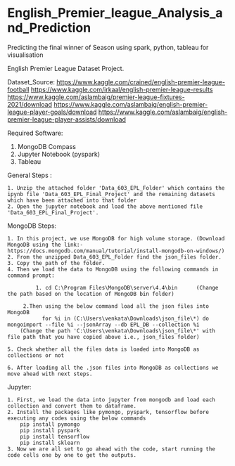 # English_Premier_league_Analysis_and_Prediction
Predicting the final winner of Season using spark, python, tableau for visualisation

English Premier League Dataset Project.

Dataset_Source: https://www.kaggle.com/crained/english-premier-league-football
                https://www.kaggle.com/irkaal/english-premier-league-results
                https://www.kaggle.com/aslambaig/premier-league-fixtures-2021/download
                https://www.kaggle.com/aslambaig/english-premier-league-player-goals/download
                https://www.kaggle.com/aslambaig/english-premier-league-player-assists/download

Required Software:
1. MongoDB Compass
2. Jupyter Notebook (pyspark)
3. Tableau


General Steps :

	1. Unzip the attached folder 'Data_603_EPL_Folder' which contains the ipynb file 'Data_603_EPL_Final_Project' and the remaining datasets which have been attached into that folder
	2. Open the jupyter notebook and load the above mentioned file 'Data_603_EPL_Final_Project'.


MongoDB Steps:

	1. In this project, we use MongoDB for high volume storage. (Download MongoDB using the link:- https://docs.mongodb.com/manual/tutorial/install-mongodb-on-windows/)
	2. From the unzipped Data_603_EPL_Folder find the json_files folder.
	3. Copy the path of the folder.
	4. Then we load the data to MongoDB using the following commands in command prompt:
      
      	     1. cd C:\Program Files\MongoDB\server\4.4\bin      (Change the path based on the location of MongoDB bin folder)

	     2.Then using the below command load all the json files into MongoDB 
               for %i in (C:\Users\venkata\Downloads\json_file\*) do mongoimport --file %i --jsonArray --db EPL_DB --collection %i 
		(Change the path 'C:\Users\venkata\Downloads\json_file\*' with file path that you have copied above i.e., json_files folder)

	5. Check whether all the files data is loaded into MongoDB as collections or not
    
	6. After loading all the .json files into MongoDB as collections we move ahead with next steps. 



Jupyter:

	1. First, we load the data into jupyter from mongodb and load each collection and convert them to dataframe.
	2. Install the packages like pymongo, pyspark, tensorflow before executing any codes using the below commands
		pip install pymongo
		pip install pyspark
		pip install tensorflow
		pip install sklearn
	3. Now we are all set to go ahead with the code, start running the code cells one by one to get the outputs.
